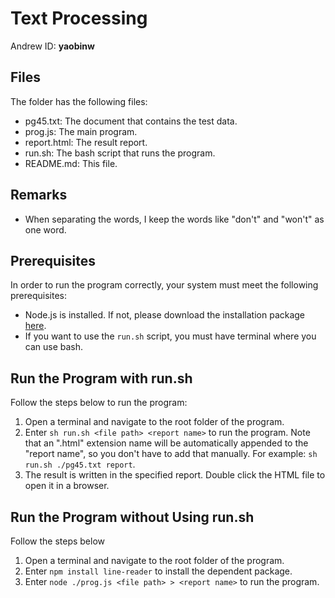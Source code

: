 # Text Processing

Andrew ID: **yaobinw**

## Files

The folder has the following files:

* pg45.txt: The document that contains the test data.
* prog.js: The main program.
* report.html: The result report.
* run.sh: The bash script that runs the program.
* README.md: This file.

## Remarks

* When separating the words, I keep the words like "don't" and "won't" as one word.


## Prerequisites

In order to run the program correctly, your system must meet the following prerequisites:

* Node.js is installed. If not, please download the installation package [here](https://nodejs.org/en/download/).
* If you want to use the ```run.sh``` script, you must have terminal where you can use bash.


## Run the Program with run.sh

Follow the steps below to run the program:

1. Open a terminal and navigate to the root folder of the program.
2. Enter ```sh run.sh <file path> <report name>``` to run the program. Note that an ".html" extension name will be automatically appended to the "report name", so you don't have to add that manually. For example: ```sh run.sh ./pg45.txt report```.
3. The result is written in the specified report. Double click the HTML file to open it in a browser.


## Run the Program without Using run.sh

Follow the steps below 

1. Open a terminal and navigate to the root folder of the program.
2. Enter ```npm install line-reader``` to install the dependent package.
3. Enter ```node ./prog.js <file path> > <report name>``` to run the program.
